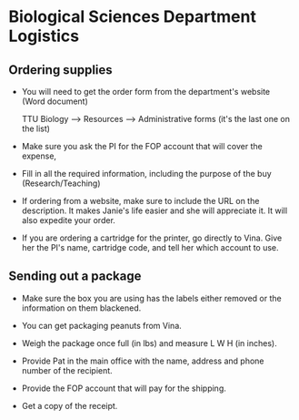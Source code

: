 # Biological Sciences Department Logistics #


## Ordering supplies ##

* You will need to get the order form from the department's website (Word document)

	TTU Biology --> Resources --> Administrative forms (it's the last one on the list)

* Make sure you ask the PI for the FOP account that will cover the expense,

* Fill in all the required information, including the purpose of the buy (Research/Teaching)

* If ordering from a website, make sure to include the URL on the description. It makes Janie's life easier and she will appreciate it. It will also expedite your order.

* If you are ordering a cartridge for the printer, go directly to Vina. Give her the PI's name, cartridge code, and tell her which account to use.


## Sending out a package ##

* Make sure the box you are using has the labels either removed or the information on them blackened.

* You can get packaging peanuts from Vina.

* Weigh the package once full (in lbs) and measure L W H (in inches).

* Provide Pat in the main office with the name, address and phone number of the recipient.

* Provide the FOP account that will pay for the shipping.

* Get a copy of the receipt.